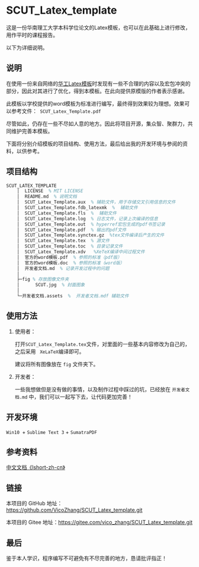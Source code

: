 # SCUT_Latex_template

这是一份华南理工大学本科学位论文的Latex模板，也可以在此基础上进行修改，用作平时的课程报告。

以下为详细说明。

## 说明

在使用一份来自网络的[华工Latex模板](https://pan.baidu.com/s/1qYSAvec#list/path=%2F&parentPath=%2F)时发现有一些不合理的内容以及宏包冲突的部分，因此对其进行了优化，得到本模板。在此向提供原模版的作者表示感谢。

此模板以学校提供的word模板为标准进行编写，最终得到效果较为理想。效果可以参考文件：` SCUT_Latex_Template.pdf`

尽管如此，仍存在一些不尽如人意的地方。因此将项目开源，集众智、聚群力，共同维护完善本模板。

下面将分别介绍模板的项目结构、使用方法，最后给出我的开发环境与参阅的资料，以供参考。

## 项目结构

```tex
SCUT_LATEX_TEMPLATE
    │  LICENSE  % MIT LICENSE
    │  README.md  % 说明文档
    │  SCUT_Latex_Template.aux  % 辅助文件，用于存储交叉引用信息的文件
    │  SCUT_Latex_Template.fdb_latexmk  %  辅助文件
    │  SCUT_Latex_Template.fls  %  辅助文件
    │  SCUT_Latex_Template.log  % 日志文件，记录上次编译的信息
    │  SCUT_Latex_Template.out  % hyperref宏包生成的pdf书签记录
    │  SCUT_Latex_Template.pdf  % 输出的pdf文件
    │  SCUT_Latex_Template.synctex.gz  %tex文件编译后产生的文件
    │  SCUT_Latex_Template.tex  % 源文件
    │  SCUT_Latex_Template.toc  % 目录记录文件
    │  SCUT_Latex_Template.xdv   %XeTeX编译中间过程文件
    │  官方的word模板.pdf  % 参照的标准（pdf版）
    │  官方的word模板.doc  % 参照的标准（word版）
    │  开发者文档.md  % 记录开发过程中的问题
    │
    ├─fig % 存放图像文件夹
    │      SCUT.jpg  % 封面图象
    │
    └─开发者文档.assets  %  开发者文档.mdf 辅助文件
```

## 使用方法

1. 使用者：

    打开`SCUT_Latex_Template.tex`文件，对里面的一些基本内容修改为自己的，之后采用 ` XeLaTeX`编译即可。

    建议将所有图像放在 `fig` 文件夹下。

2. 开发者：

    一些我想做但是没有做的事情，以及制作过程中踩过的坑，已经放在 `开发者文档.md` 中，我们可以一起写下去，让代码更加完善！

## 开发环境

`Win10 `+ `Sublime Text 3` + `SumatraPDF`

## 参考资料

[中文文档《lshort-zh-cn》](https://mirrors.cqu.edu.cn/CTAN/info/lshort/chinese/lshort-zh-cn.pdf)

## 链接

本项目的 GitHub 地址：https://github.com/VicoZhang/SCUT_Latex_template.git

本项目的 Gitee 地址：https://gitee.com/vico_zhang/SCUT_Latex_template.git

## 最后

鉴于本人学识，程序编写不可避免有不尽完善的地方，恳请批评指正！
